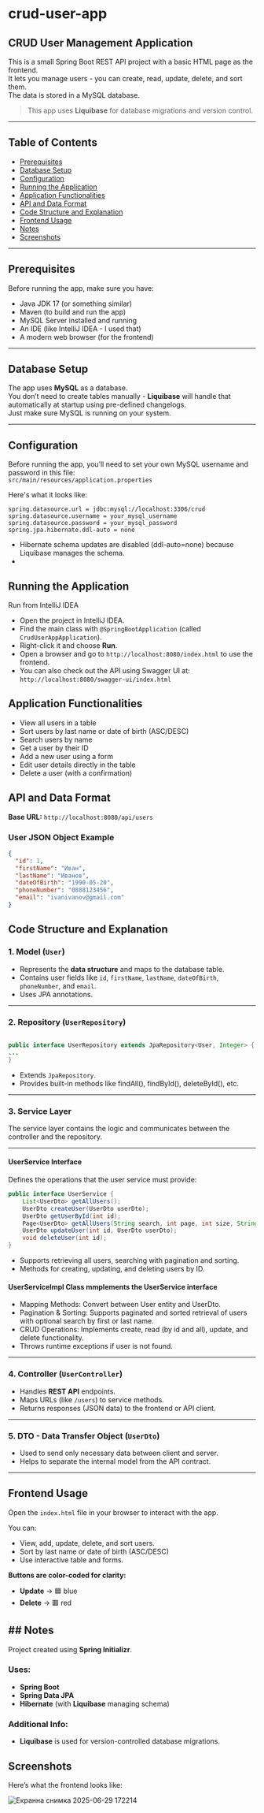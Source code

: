# crud-user-app

## CRUD User Management Application

This is a small Spring Boot REST API project with a basic HTML page as the frontend.  
It lets you manage users - you can create, read, update, delete, and sort them.  
The data is stored in a MySQL database.

> This app uses **Liquibase** for database migrations and version control.

---

## Table of Contents

- [Prerequisites](#prerequisites)  
- [Database Setup](#database-setup)  
- [Configuration](#configuration)  
- [Running the Application](#running-the-application)  
- [Application Functionalities](#application-functionalities)  
- [API and Data Format](#api-and-data-format)
- [Code Structure and Explanation](#code-structure-and-explanation)
- [Frontend Usage](#frontend-usage)  
- [Notes](#notes)
- [Screenshots](#screenshots)

---

## Prerequisites

Before running the app, make sure you have:

- Java JDK 17 (or something similar)
- Maven (to build and run the app)
- MySQL Server installed and running
- An IDE (like IntelliJ IDEA - I used that)
- A modern web browser (for the frontend)

---

## Database Setup

The app uses **MySQL** as a database.  
You don’t need to create tables manually - **Liquibase** will handle that automatically at startup using pre-defined changelogs.  
Just make sure MySQL is running on your system.

---

## Configuration

Before running the app, you’ll need to set your own MySQL username and password in this file:  
`src/main/resources/application.properties`

Here's what it looks like:

```properties
spring.datasource.url = jdbc:mysql://localhost:3306/crud
spring.datasource.username = your_mysql_username
spring.datasource.password = your_mysql_password
spring.jpa.hibernate.ddl-auto = none
```
- Hibernate schema updates are disabled (ddl-auto=none) because Liquibase manages the schema.
- 
## Running the Application
 Run from IntelliJ IDEA

- Open the project in IntelliJ IDEA.
- Find the main class with `@SpringBootApplication` (called `CrudUserAppApplication`).
- Right-click it and choose **Run**.
- Open a browser and go to `http://localhost:8080/index.html` to use the frontend.
- You can also check out the API using Swagger UI at:  
  `http://localhost:8080/swagger-ui/index.html`

## Application Functionalities
- View all users in a table
- Sort users by last name or date of birth (ASC/DESC)
- Search users by name
- Get a user by their ID
- Add a new user using a form
- Edit user details directly in the table
- Delete a user (with a confirmation)

## API and Data Format

**Base URL:** `http://localhost:8080/api/users`

### User JSON Object Example

```json
{
  "id": 1,
  "firstName": "Иван",
  "lastName": "Иванов",
  "dateOfBirth": "1990-05-20",
  "phoneNumber": "0888123456",
  "email": "ivanivanov@gmail.com"
}
```

## Code Structure and Explanation

### 1. Model (`User`)

- Represents the **data structure** and maps to the database table.
- Contains user fields like `id`, `firstName`, `lastName`, `dateOfBirth`, `phoneNumber`, and `email`.
- Uses JPA annotations.

---

### 2. Repository (`UserRepository`)

```java

public interface UserRepository extends JpaRepository<User, Integer> {
...
}
```
- Extends `JpaRepository`.
- Provides built-in methods like findAll(), findById(), deleteById(), etc.

---

### 3. Service Layer

The service layer contains the logic and communicates between the controller and the repository.

---

#### UserService Interface

Defines the operations that the user service must provide:

```java
public interface UserService {
    List<UserDto> getAllUsers();
    UserDto createUser(UserDto userDto);
    UserDto getUserById(int id);
    Page<UserDto> getAllUsers(String search, int page, int size, String sortBy, String sortDir);
    UserDto updateUser(int id, UserDto userDto);
    void deleteUser(int id);
}
```
- Supports retrieving all users, searching with pagination and sorting.
- Methods for creating, updating, and deleting users by ID.

#### UserServiceImpl Class mmplements the UserService interface 

- Mapping Methods: Convert between User entity and UserDto.
- Pagination & Sorting: Supports paginated and sorted retrieval of users with optional search by first or last name.
- CRUD Operations: Implements create, read (by id and all), update, and delete functionality.
- Throws runtime exceptions if user is not found.
---

### 4. Controller (`UserController`)

- Handles **REST API** endpoints.
- Maps URLs (like `/users`) to service methods.
- Returns responses (JSON data) to the frontend or API client.

---

### 5. DTO - Data Transfer Object (`UserDto`)

- Used to send only necessary data between client and server.
- Helps to separate the internal model from the API contract.

---

## Frontend Usage

Open the `index.html` file in your browser to interact with the app.

You can:

- View, add, update, delete, and sort users.
- Sort by last name or date of birth (ASC/DESC)
- Use interactive table and forms.

**Buttons are color-coded for clarity:**

- **Update** → 🟦 blue  
- **Delete** → 🟥 red

## ## Notes

Project created using **Spring Initializr**.

### Uses:

- **Spring Boot**
- **Spring Data JPA**
- **Hibernate** (with **Liquibase** managing schema)

### Additional Info:

- **Liquibase** is used for version-controlled database migrations.

## Screenshots
Here’s what the frontend looks like:

![Екранна снимка 2025-06-29 172214](https://github.com/user-attachments/assets/a4c2d5fd-9e35-4e97-b2fd-5352a78d1fee)


